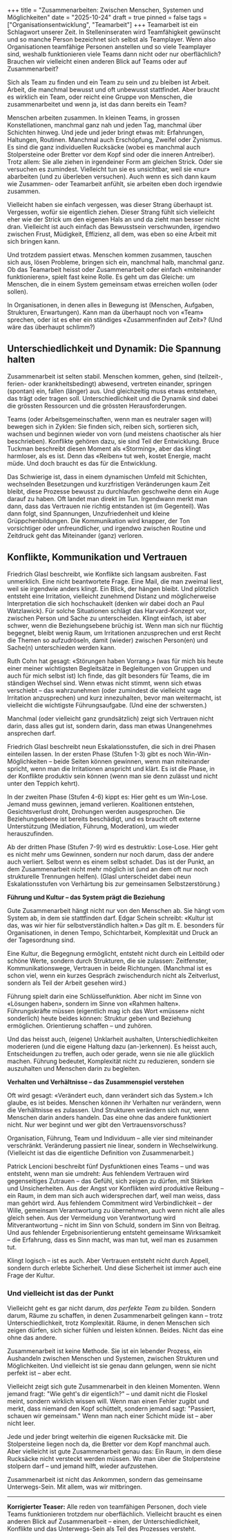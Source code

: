 +++
title = "Zusammenarbeiten: Zwischen Menschen, Systemen und Möglichkeiten"
date = "2025-10-24"
draft = true
pinned = false
tags = ["Organisationsentwicklung", "Teamarbeit"]
+++
Teamarbeit ist ein Schlagwort unserer Zeit. In Stelleninseraten wird Teamfähigkeit gewünscht und so manche Person bezeichnet sich selbst als Teamplayer. Wenn also Organisationen teamfähige Personen anstellen und so viele Teamplayer sind, weshalb funktionieren viele Teams dann nicht oder nur oberflächlich? Brauchen wir vielleicht einen anderen Blick auf Teams oder auf Zusammenarbeit?

Sich als Team zu finden und ein Team zu sein und zu bleiben ist Arbeit. Arbeit, die manchmal bewusst und oft unbewusst stattfindet. Aber braucht es wirklich ein Team, oder reicht eine Gruppe von Menschen, die zusammenarbeitet und wenn ja, ist das dann bereits ein Team?

Menschen arbeiten zusammen. In kleinen Teams, in grossen Konstellationen, manchmal ganz nah und jeden Tag, manchmal über Schichten hinweg. Und jede und jeder bringt etwas mit: Erfahrungen, Haltungen, Routinen. Manchmal auch Erschöpfung, Zweifel oder Zynismus. Es sind die ganz individuellen Rucksäcke (wobei es manchmal auch Stolpersteine oder Bretter vor dem Kopf sind oder die inneren Antreiber). Trotz allem: Sie alle ziehen in irgendeiner Form am gleichen Strick. Oder sie versuchen es zumindest. Vielleicht tun sie es unsichtbar, weil sie «nur» abarbeiten (und zu überleben versuchen). Auch wenn es sich dann kaum wie Zusammen- oder Teamarbeit anfühlt, sie arbeiten eben doch irgendwie zusammen.

Vielleicht haben sie einfach vergessen, was dieser Strang überhaupt ist. Vergessen, wofür sie eigentlich ziehen. Dieser Strang fühlt sich vielleicht eher wie der Strick um den eigenen Hals an und da zieht man besser nicht dran. Vielleicht ist auch einfach das Bewusstsein verschwunden, irgendwo zwischen Frust, Müdigkeit, Effizienz, all dem, was eben so eine Arbeit mit sich bringen kann.

Und trotzdem passiert etwas. Menschen kommen zusammen, tauschen sich aus, lösen Probleme, bringen sich ein, manchmal halb, manchmal ganz. Ob das Teamarbeit heisst oder Zusammenarbeit oder einfach «miteinander funktionieren», spielt fast keine Rolle. Es geht um das Gleiche: um Menschen, die in einem System gemeinsam etwas erreichen wollen (oder sollen).

In Organisationen, in denen alles in Bewegung ist (Menschen, Aufgaben, Strukturen, Erwartungen). Kann man da überhaupt noch von «Team» sprechen, oder ist es eher ein ständiges «Zusammenfinden auf Zeit»? (Und wäre das überhaupt schlimm?)

## Unterschiedlichkeit und Dynamik: Die Spannung halten

Zusammenarbeit ist selten stabil. Menschen kommen, gehen, sind (teilzeit-, ferien- oder krankheitsbedingt) abwesend, vertreten einander, springen (spontan) ein, fallen (länger) aus. Und gleichzeitig muss etwas entstehen, das trägt oder tragen soll. Unterschiedlichkeit und die Dynamik sind dabei die grössten Ressourcen und die grössten Herausforderungen. 

Teams (oder Arbeitsgemeinschaften, wenn man es neutraler sagen will) bewegen sich in Zyklen: Sie finden sich, reiben sich, sortieren sich, wachsen und beginnen wieder von vorn (und meistens chaotischer als hier beschrieben). Konflikte gehören dazu, sie sind Teil der Entwicklung. Bruce Tuckman beschreibt diesen Moment als «Storming», aber das klingt harmloser, als es ist. Denn das «Reiben» tut weh, kostet Energie, macht müde. Und doch braucht es das für die Entwicklung.

Das Schwierige ist, dass in einem dynamischen Umfeld mit Schichten, wechselnden Besetzungen und kurzfristigen Veränderungen kaum Zeit bleibt, diese Prozesse bewusst zu durchlaufen geschweihe denn ein Auge darauf zu haben. Oft landet man direkt im Tun. Irgendwann merkt man dann, dass das Vertrauen nie richtig entstanden ist (im Gegenteil). Was dann folgt, sind Spannungen, Unzufriedenheit und kleine Grüppchenbildungen. Die Kommunikation wird knapper, der Ton vorsichtiger oder unfreundlicher, und irgendwo zwischen Routine und Zeitdruck geht das Miteinander (ganz) verloren.

## Konflikte, Kommunikation und Vertrauen

Friedrich Glasl beschreibt, wie Konflikte sich langsam ausbreiten. Fast unmerklich. Eine nicht beantwortete Frage. Eine Mail, die man zweimal liest, weil sie irgendwie anders klingt. Ein Blick, der hängen bleibt. Und plötzlich entsteht eine Irritation, vielleicht zunehmend Distanz und möglicherweise Interpretation die sich hochschaukelt (denken wir dabei doch an Paul Watzlawick). Für solche Situationen schlägt das Harvard-Konzept vor, zwischen Person und Sache zu unterscheiden. Klingt einfach, ist aber schwer, wenn die Beziehungsebene brüchig ist. Wenn man sich nur flüchtig begegnet, bleibt wenig Raum, um Irritationen anzusprechen und erst Recht die Themen so aufzudröseln, damit (wieder) zwischen Person(en) und Sache(n) unterschieden werden kann.

Ruth Cohn hat gesagt: «Störungen haben Vorrang.» (was für mich bis heute einer meiner wichtigsten Begleitsätze in Begleitungen von Gruppen und auch für mich selbst ist) Ich finde, das gilt besonders für Teams, die im ständigen Wechsel sind. Wenn etwas nicht stimmt, wenn sich etwas verschiebt – das wahrzunehmen (oder zumindest die vielleicht vage Irritation anzusprechen) und kurz innezuhalten, bevor man weitermacht, ist vielleicht die wichtigste Führungsaufgabe. (Und eine der schwersten.)

Manchmal (oder vielleicht ganz grundsätzlich) zeigt sich Vertrauen nicht darin, dass alles gut ist, sondern darin, dass man etwas Unangenehmes ansprechen darf.

Friedrich Glasl beschreibt neun Eskalationsstufen, die sich in drei Phasen einteilen lassen. In der ersten Phase (Stufen 1-3) gibt es noch Win-Win-Möglichkeiten – beide Seiten können gewinnen, wenn man miteinander spricht, wenn man die Irritationen anspricht und klärt. Es ist die Phase, in der Konflikte produktiv sein können (wenn man sie denn zulässt und nicht unter den Teppich kehrt).

In der zweiten Phase (Stufen 4-6) kippt es: Hier geht es um Win-Lose. Jemand muss gewinnen, jemand verlieren. Koalitionen entstehen, Gesichtsverlust droht, Drohungen werden ausgesprochen. Die Beziehungsebene ist bereits beschädigt, und es braucht oft externe Unterstützung (Mediation, Führung, Moderation), um wieder herauszufinden.

Ab der dritten Phase (Stufen 7-9) wird es destruktiv: Lose-Lose. Hier geht es nicht mehr ums Gewinnen, sondern nur noch darum, dass der andere auch verliert. Selbst wenn es einem selbst schadet. Das ist der Punkt, an dem Zusammenarbeit nicht mehr möglich ist (und an dem oft nur noch strukturelle Trennungen helfen). (Glasl unterscheidet dabei neun Eskalationsstufen von Verhärtung bis zur gemeinsamen Selbstzerstörung.)

**Führung und Kultur – das System prägt die Beziehung**

Gute Zusammenarbeit hängt nicht nur von den Menschen ab. Sie hängt vom System ab, in dem sie stattfinden darf. Edgar Schein schreibt: «Kultur ist das, was wir hier für selbstverständlich halten.» Das gilt m. E. besonders für Organisationen, in denen Tempo, Schichtarbeit, Komplexität und Druck an der Tagesordnung sind.

Eine Kultur, die Begegnung ermöglicht, entsteht nicht durch ein Leitbild oder schöne Werte, sondern durch Strukturen, die sie zulassen: Zeitfenster, Kommunikationswege, Vertrauen in beide Richtungen. (Manchmal ist es schon viel, wenn ein kurzes Gespräch zwischendurch nicht als Zeitverlust, sondern als Teil der Arbeit gesehen wird.)

Führung spielt darin eine Schlüsselfunktion. Aber nicht im Sinne von «Lösungen haben», sondern im Sinne von «Rahmen halten». Führungskräfte müssen (eigentlich mag ich das Wort «müssen» nicht sonderlich) heute beides können: Struktur geben und Beziehung ermöglichen. Orientierung schaffen – und zuhören.

Und das heisst auch, (eigene) Unklarheit aushalten, Unterschiedlichkeiten moderieren (und die eigene Haltung dazu (an-)erkennen). Es heisst auch, Entscheidungen zu treffen, auch oder gerade, wenn sie nie alle glücklich machen. Führung bedeutet, Komplexität nicht zu reduzieren, sondern sie auszuhalten und Menschen darin zu begleiten.

**Verhalten und Verhältnisse – das Zusammenspiel verstehen**

Oft wird gesagt: «Verändert euch, dann verändert sich das System.» Ich glaube, es ist beides. Menschen können ihr Verhalten nur verändern, wenn die Verhältnisse es zulassen. Und Strukturen verändern sich nur, wenn Menschen darin anders handeln. Das eine ohne das andere funktioniert nicht. Nur wer beginnt und wer gibt den Vertrauensvorschuss?

Organisation, Führung, Team und Individuum – alle vier sind miteinander verschränkt. Veränderung passiert nie linear, sondern in Wechselwirkung. (Vielleicht ist das die eigentliche Definition von Zusammenarbeit.)

Patrick Lencioni beschreibt fünf Dysfunktionen eines Teams – und was entsteht, wenn man sie umdreht: Aus fehlendem Vertrauen wird gegenseitiges Zutrauen – das Gefühl, sich zeigen zu dürfen, mit Stärken und Unsicherheiten. Aus der Angst vor Konflikten wird produktive Reibung – ein Raum, in dem man sich auch widersprechen darf, weil man weiss, dass man gehört wird. Aus fehlendem Commitment wird Verbindlichkeit – der Wille, gemeinsam Verantwortung zu übernehmen, auch wenn nicht alle alles gleich sehen. Aus der Vermeidung von Verantwortung wird Mitverantwortung – nicht im Sinn von Schuld, sondern im Sinn von Beitrag. Und aus fehlender Ergebnisorientierung entsteht gemeinsame Wirksamkeit – die Erfahrung, dass es Sinn macht, was man tut, weil man es zusammen tut.

Klingt logisch – ist es auch. Aber Vertrauen entsteht nicht durch Appell, sondern durch erlebte Sicherheit. Und diese Sicherheit ist immer auch eine Frage der Kultur.

### Und vielleicht ist das der Punkt

Vielleicht geht es gar nicht darum, *das perfekte Team* zu bilden. Sondern darum, Räume zu schaffen, in denen Zusammenarbeit gelingen kann – trotz Unterschiedlichkeit, trotz Komplexität. Räume, in denen Menschen sich zeigen dürfen, sich sicher fühlen und leisten können. Beides. Nicht das eine ohne das andere.

Zusammenarbeit ist keine Methode. Sie ist ein lebender Prozess, ein Aushandeln zwischen Menschen und Systemen, zwischen Strukturen und Möglichkeiten. Und vielleicht ist sie genau dann gelungen, wenn sie nicht perfekt ist – aber echt.

Vielleicht zeigt sich gute Zusammenarbeit in den kleinen Momenten. Wenn jemand fragt: "Wie geht's dir eigentlich?" – und damit nicht die Floskel meint, sondern wirklich wissen will. Wenn man einen Fehler zugibt und merkt, dass niemand den Kopf schüttelt, sondern jemand sagt: "Passiert, schauen wir gemeinsam." Wenn man nach einer Schicht müde ist – aber nicht leer.

Jede und jeder bringt weiterhin die eigenen Rucksäcke mit. Die Stolpersteine liegen noch da, die Bretter vor dem Kopf manchmal auch. Aber vielleicht ist gute Zusammenarbeit genau das: Ein Raum, in dem diese Rucksäcke nicht versteckt werden müssen. Wo man über die Stolpersteine stolpern darf – und jemand hilft, wieder aufzustehen.

Zusammenarbeit ist nicht das Ankommen, sondern das gemeinsame Unterwegs-Sein. Mit allem, was wir mitbringen.

- - -

**Korrigierter Teaser:** Alle reden von teamfähigen Personen, doch viele Teams funktionieren trotzdem nur oberflächlich. Vielleicht braucht es einen anderen Blick auf Zusammenarbeit – einen, der Unterschiedlichkeit, Konflikte und das Unterwegs-Sein als Teil des Prozesses versteht.